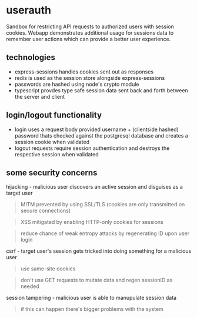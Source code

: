 # userauth

Sandbox for restricting API requests to authorized users with session cookies. Webapp demonstrates additional usage for sessions data to remember user actions which can provide a better user experience.

technologies
---
- express-sessions handles cookies sent out as responses
- redis is used as the session store alongside express-sessions
- passwords are hashed using node's crypto module
- typescript provdes type safe session data sent back and forth between the server and client

login/logout functionality
---
- login uses a request body provided username + (clientside hashed) password thats checked against the postgresql database and creates a session cookie when validated
- logout requests require session authentication and destroys the respective session when validated

some security concerns
---
hijacking - malicious user discovers an active session and disguises as a target user
> MITM prevented by using SSL/TLS (cookies are only transmitted on secure connections)

> XSS mitigated by enabling HTTP-only cookies for sessions

> reduce chance of weak entropy attacks by regenerating ID upon user login

csrf - target user's session gets tricked into doing something for a malicious user
> use same-site cookies

> don't use GET requests to mutate data and regen sessionID as needed

session tampering - malicious user is able to manupulate session data
> if this can happen there's bigger problems with the system
